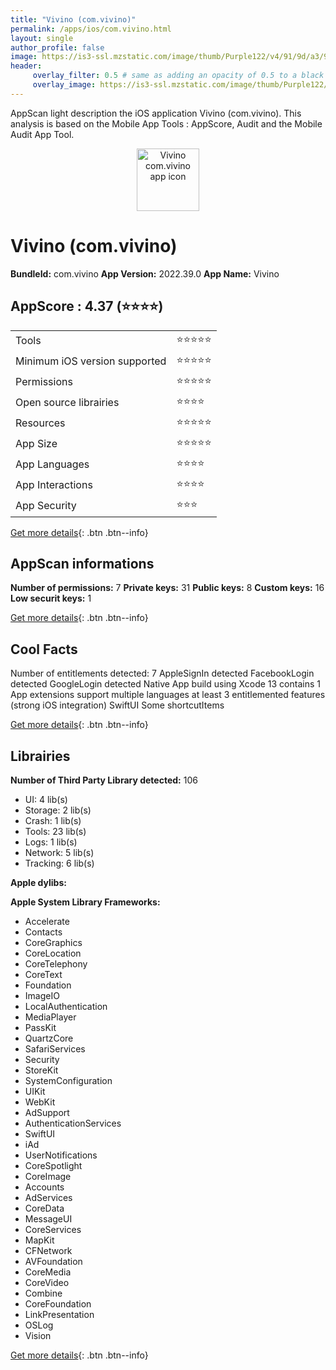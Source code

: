```yaml
---
title: "Vivino (com.vivino)"
permalink: /apps/ios/com.vivino.html
layout: single
author_profile: false
image: https://is3-ssl.mzstatic.com/image/thumb/Purple122/v4/91/9d/a3/919da384-e063-ebe1-1f3d-bbf855f6231d/AppIcon-1x_U007emarketing-0-5-0-85-220.png/512x512bb.jpg
header: 
     overlay_filter: 0.5 # same as adding an opacity of 0.5 to a black background
     overlay_image: https://is3-ssl.mzstatic.com/image/thumb/Purple122/v4/91/9d/a3/919da384-e063-ebe1-1f3d-bbf855f6231d/AppIcon-1x_U007emarketing-0-5-0-85-220.png/512x512bb.jpg
---
```

AppScan light description the iOS application Vivino (com.vivino). This analysis is based on the Mobile App Tools : AppScore, Audit and the Mobile Audit App Tool.

  
  
<div style="text-align: center;"><img src="https://is3-ssl.mzstatic.com/image/thumb/Purple122/v4/91/9d/a3/919da384-e063-ebe1-1f3d-bbf855f6231d/AppIcon-1x_U007emarketing-0-5-0-85-220.png/512x512bb.jpg" width="100" height="100" alt="Vivino com.vivino app icon"></div>  
  
# Vivino (com.vivino)

**BundleId:** com.vivino
**App Version:** 2022.39.0
**App Name:** Vivino


## AppScore : 4.37 (⭐️⭐️⭐️⭐️) 

<table>
<tr><td> Tools </td><td> ⭐️⭐️⭐️⭐️⭐️ </td></tr>
<tr><td> Minimum iOS version supported </td><td> ⭐️⭐️⭐️⭐️⭐️ </td></tr>
<tr><td> Permissions </td><td> ⭐️⭐️⭐️⭐️⭐️ </td></tr>
<tr><td> Open source librairies </td><td> ⭐️⭐️⭐️⭐️ </td></tr>
<tr><td> Resources </td><td> ⭐️⭐️⭐️⭐️⭐️ </td></tr>
<tr><td> App Size </td><td> ⭐️⭐️⭐️⭐️⭐️ </td></tr>
<tr><td> App Languages </td><td> ⭐️⭐️⭐️⭐️ </td></tr>
<tr><td> App Interactions </td><td> ⭐️⭐️⭐️⭐️ </td></tr>
<tr><td> App Security </td><td> ⭐️⭐️⭐️ </td></tr>
</table>

[Get more details](/pricing.html){: .btn .btn--info}  
  
## AppScan informations 

**Number of permissions:** 7
**Private keys:** 31
**Public keys:** 8
**Custom keys:** 16
**Low securit keys:** 1
  
[Get more details](/pricing.html){: .btn .btn--info}

## Cool Facts

Number of entitlements detected: 7
AppleSignIn detected
FacebookLogin detected
GoogleLogin detected
Native App
build using Xcode 13
contains 1 App extensions
support multiple languages
at least 3 entitlemented features (strong iOS integration)
SwiftUI
Some shortcutItems 
  
[Get more details](/pricing.html){: .btn .btn--info}

## Librairies 
**Number of Third Party Library detected:** 106
- UI: 4 lib(s)
- Storage: 2 lib(s)
- Crash: 1 lib(s)
- Tools: 23 lib(s)
- Logs: 1 lib(s)
- Network: 5 lib(s)
- Tracking: 6 lib(s)

**Apple dylibs:**


**Apple System Library Frameworks:**
- Accelerate
- Contacts
- CoreGraphics
- CoreLocation
- CoreTelephony
- CoreText
- Foundation
- ImageIO
- LocalAuthentication
- MediaPlayer
- PassKit
- QuartzCore
- SafariServices
- Security
- StoreKit
- SystemConfiguration
- UIKit
- WebKit
- AdSupport
- AuthenticationServices
- SwiftUI
- iAd
- UserNotifications
- CoreSpotlight
- CoreImage
- Accounts
- AdServices
- CoreData
- MessageUI
- CoreServices
- MapKit
- CFNetwork
- AVFoundation
- CoreMedia
- CoreVideo
- Combine
- CoreFoundation
- LinkPresentation
- OSLog
- Vision


  
[Get more details](/pricing.html){: .btn .btn--info}

